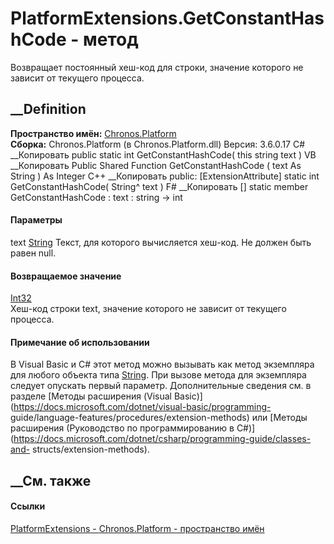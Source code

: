 # PlatformExtensions.GetConstantHashCode - метод
Возвращает постоянный хеш-код для строки, значение которого не зависит от
текущего процесса.
## __Definition
 **Пространство имён:** [Chronos.Platform](N_Chronos_Platform.htm)  
 **Сборка:** Chronos.Platform (в Chronos.Platform.dll) Версия: 3.6.0.17
C# __Копировать
     public static int GetConstantHashCode(
    	this string text
    )
VB __Копировать
    <ExtensionAttribute>
    Public Shared Function GetConstantHashCode ( 
    	text As String
    ) As Integer
C++ __Копировать
     public:
    [ExtensionAttribute]
    static int GetConstantHashCode(
    	String^ text
    )
F# __Копировать
     [<ExtensionAttribute>]
    static member GetConstantHashCode : 
            text : string -> int 
#### Параметры
text [String](https://learn.microsoft.com/dotnet/api/system.string)
    Текст, для которого вычисляется хеш-код. Не должен быть равен null.
#### Возвращаемое значение
[Int32](https://learn.microsoft.com/dotnet/api/system.int32)  
Хеш-код строки text, значение которого не зависит от текущего процесса.
#### Примечание об использовании
В Visual Basic и C# этот метод можно вызывать как метод экземпляра для любого
объекта типа [String](https://learn.microsoft.com/dotnet/api/system.string).
При вызове метода для экземпляра следует опускать первый параметр.
Дополнительные сведения см. в разделе [Методы расширения (Visual
Basic)](https://docs.microsoft.com/dotnet/visual-basic/programming-
guide/language-features/procedures/extension-methods) или [Методы расширения
(Руководство по программированию в
C#)](https://docs.microsoft.com/dotnet/csharp/programming-guide/classes-and-
structs/extension-methods).
##  __См. также
#### Ссылки
[PlatformExtensions - ](T_Chronos_Platform_PlatformExtensions.htm)
[Chronos.Platform - пространство имён](N_Chronos_Platform.htm)
